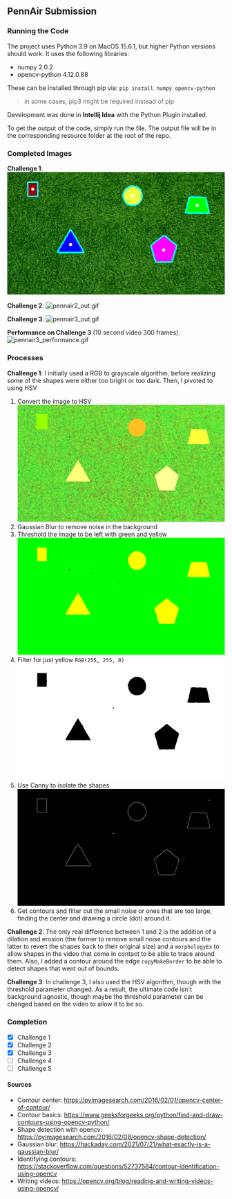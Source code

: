 ## PennAir Submission

### Running the Code
The project uses Python 3.9 on MacOS 15.6.1, but higher Python versions should work.
It uses the following libraries:
- numpy 2.0.2
- opencv-python 4.12.0.88

These can be installed through pip via:
`pip install numpy opencv-python`
> in some cases, pip3 might be required instead of pip

Development was done in **Intellij Idea** with the Python Plugin installed.

To get the output of the code, simply run the file. The output file will be in the corresponding resource folder at the root of the repo.

### Completed Images
**Challenge 1**:
![pennair1_completed.png](resources/pennair1/pennair1_completed.png)

**Challenge 2**:
![pennair2_out.gif](resources/pennair2/pennair2_out.gif)

**Challenge 3**:
![pennair3_out.gif](resources/pennair3/pennair3_out.gif)

**Performance on Challenge 3** (10 second video 300 frames):
![pennair3_performance.gif](resources/pennair3/pennair3_performance.gif)

### Processes
**Challenge 1**: I initially used a RGB to grayscale algorithm, before realizing some of the shapes were either too bright or too dark. Then, I pivoted to using HSV
1. Convert the image to HSV
![pennair1_hsv.png](resources/pennair1/pennair1_hsv.png)
2. Gaussian Blur to remove noise in the background
3. Threshold the image to be left with green and yellow
![pennair1_thresh.png](resources/pennair1/pennair1_thresh.png)
4. Filter for just yellow `RGB(255, 255, 0)`
![pennair1_mask.png](resources/pennair1/pennair1_mask.png)
5. Use Canny to isolate the shapes
![pennair1_edged.png](resources/pennair1/pennair1_edged.png)
6. Get contours and filter out the small noise or ones that are too large, finding the center and drawing a circle (dot) around it.

**Challenge 2**: The only real difference between 1 and 2 is the addition of a dilation and erosion (the former to remove small noise contours and the latter to revert the shapes back to their original size) and a `morphologyEx` to allow shapes in the video that come in contact to be able to trace around them. Also, I added a contour around the edge `copyMakeBorder` to be able to detect shapes that went out of bounds.

**Challenge 3**: In challenge 3, I also used the HSV algorithm, though with the threshold parameter changed. As a result, the ultimate code isn't background agnostic, though maybe the threshold parameter can be changed based on the video to allow it to be so.

### Completion
- [x] Challenge 1
- [x] Challenge 2
- [x] Challenge 3
- [ ] Challenge 4
- [ ] Challenge 5

#### Sources
- Contour center: https://pyimagesearch.com/2016/02/01/opencv-center-of-contour/
- Contour basics: https://www.geeksforgeeks.org/python/find-and-draw-contours-using-opencv-python/
- Shape detection with opencv: https://pyimagesearch.com/2016/02/08/opencv-shape-detection/
- Gaussian blur: https://hackaday.com/2021/07/21/what-exactly-is-a-gaussian-blur/
- Identifying contours: https://stackoverflow.com/questions/52737584/contour-identification-using-opencv
- Writing videos: https://opencv.org/blog/reading-and-writing-videos-using-opencv/

